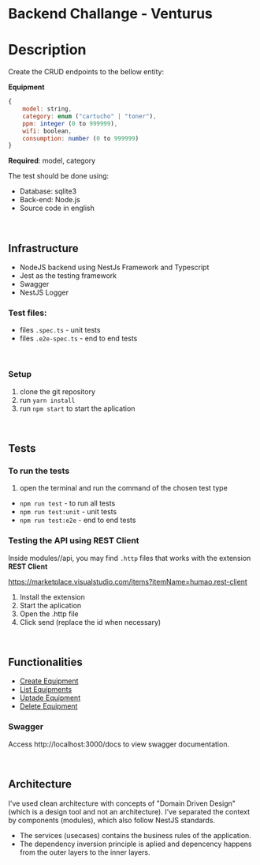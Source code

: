 # Backend Challange - Venturus

# Description

Create the CRUD endpoints to the bellow entity:

**Equipment**

```javascript
{
    model: string,
    category: enum ("cartucho" | "toner"),
    ppm: integer (0 to 999999),
    wifi: boolean,
    consumption: number (0 to 999999)
}
```

**Required**: model, category


The test should be done using:

- Database: sqlite3
- Back-end: Node.js
- Source code in english

</br>


## Infrastructure

- NodeJS backend using NestJs Framework and Typescript
- Jest as the testing framework
- Swagger
- NestJS Logger

### Test files:

- files `.spec.ts` - unit tests
- files `.e2e-spec.ts` - end to end tests

</br>

### Setup

1. clone the git repository
1. run `yarn install`
1. run `npm start` to start the aplication

</br>

## Tests
### To run the tests

1. open the terminal and run the command of the chosen test type

- `npm run test` - to run all tests
- `npm run test:unit` - unit tests
- `npm run test:e2e`  - end to end tests

###  Testing the API using REST Client ##

Inside modules/<module-name>/api, you may find `.http` files that works with the extension **REST Client**

https://marketplace.visualstudio.com/items?itemName=humao.rest-client

1. Install the extension
1. Start the aplication
1. Open the .http file
1. Click send (replace the id when necessary)

</br>

## Functionalities

- [Create Equipment](docs/equipment-create.md)
- [List Equipments](docs/equipment-update.md)
- [Uptade Equipment](docs/equipment-list.md)
- [Delete Equipment](docs/equipment-update.md)

### Swagger

Access http://localhost:3000/docs to view swagger documentation.

</br>

## Architecture

I've used clean architecture with concepts of "Domain Driven Design" (which is a design tool and not an architecture). I've separated the context by components (modules), which also follow NestJS standards.

- The services (usecases) contains the business rules of the application.
- The dependency inversion principle is aplied and depencency happens from the outer layers to the inner layers.

